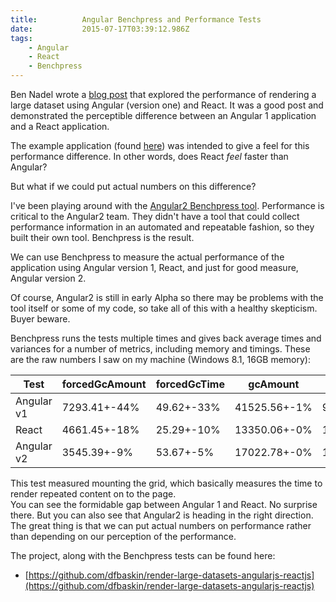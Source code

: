```yaml
---
title:          Angular Benchpress and Performance Tests
date:           2015-07-17T03:39:12.986Z
tags:
    - Angular
    - React
    - Benchpress
---
```


Ben Nadel wrote a [blog post](http://www.bennadel.com/blog/2864-rendering-large-datasets-with-angularjs-and-reactjs.htm)
that explored the performance of rendering a large dataset using Angular (version one) and React. It was a good
post and demonstrated the perceptible difference between an Angular 1 application and a React application.
 
The example application (found
[here](https://github.com/bennadel/JavaScript-Demos/tree/master/demos/render-large-datasets-angularjs-reactjs))
was intended to give a feel for this performance difference. In other words, does React _feel_ faster
than Angular?

But what if we could put actual numbers on this difference?

I've been playing around with the 
[Angular2 Benchpress tool](https://github.com/angular/angular/blob/master/modules/benchpress/README.js.md).
Performance is critical to the Angular2 team. They didn't have a tool that could collect performance
information in an automated and repeatable fashion, so they built their own tool. Benchpress is the result.

We can use Benchpress to measure the actual performance of the application using Angular version 1, React,
and just for good measure, Angular version 2.

Of course, Angular2 is still in early Alpha so there may be problems with the tool itself or some of my
code, so take all of this with a healthy skepticism. Buyer beware.

Benchpress runs the tests multiple times and gives back average times and variances for a number of
metrics, including memory and timings.  These are the raw numbers I saw on my machine (Windows 8.1, 16GB memory):

Test            |   forcedGcAmount  | forcedGcTime 	 |    gcAmount 	      |        gcTime 	|   majorGcTime  |   renderTime 	 |    scriptTime
----------------|-------------------|----------------|--------------------|-----------------|----------------|-------------------|------------------
Angular v1	    |   7293.41+-44% 	|    49.62+-33%  |    41525.56+-1% 	  |     92.69+-2%   |	659.66+-1% 	 |    124.72+-1% 	 |     752.35+-1%
React	        |   4661.45+-18% 	|    25.29+-10%  |    13350.06+-0% 	  |     16.05+-5%   |	174.47+-5% 	 |     91.14+-2% 	 |     190.53+-5%
Angular v2	    |   3545.39+-9% 	|    53.67+-5% 	 |    17022.78+-0% 	  |     13.67+-3%   |	155.66+-4% 	 |    125.70+-1% 	 |     169.37+-4%

This test measured mounting the grid, which basically measures the time to render repeated content on to the page.  
You can see the formidable gap between Angular 1 and React. No surprise there.  But you can also see that Angular2 is
heading in the right direction.  The great thing is that we can put actual numbers on performance rather than
depending on our perception of the performance.

The project, along with the Benchpress tests can be found here:

- [https://github.com/dfbaskin/render-large-datasets-angularjs-reactjs](https://github.com/dfbaskin/render-large-datasets-angularjs-reactjs)

